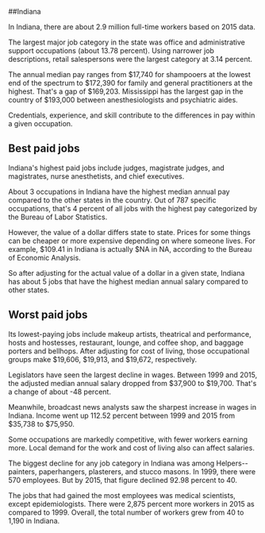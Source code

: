 

##Indiana

In Indiana, there are about 2.9 million full-time workers based on 2015 data.

The largest major job category in the state was <span class='occ_title_em'>office and administrative support occupations</span> (about 13.78 percent). Using narrower job descriptions, <span class='occ_title_em'>retail salespersons</span> were the largest category at 3.14 percent.
               
The annual median pay ranges from $17,740 for <span class='occ_title_em'>shampooers</span> at the lowest end of the spectrum to  $172,390 for <span class='occ_title_em'>family and general practitioners</span> at the highest. That's a gap of $169,203. Mississippi has the largest gap in the country of $193,000 between <span class='occ_title_em'>anesthesiologists and psychiatric aides</span>.
          
Credentials, experience, and skill contribute to the differences in pay within a given occupation.

## Best paid jobs
Indiana's highest paid jobs include <span class='occ_title_em'>judges, magistrate judges, and magistrates, nurse anesthetists</span>, and <span class='occ_title_em'>chief executives</span>.
               
About 3 occupations in Indiana have the highest median annual pay compared to the other states in the country. Out of 787 specific occupations, that's 4 percent of all jobs with the highest pay categorized by the Bureau of Labor Statistics.
               
However, the value of a dollar differs state to state. Prices for some things can be cheaper or more expensive depending on where someone lives. For example, $109.41 in Indiana is actually $NA in NA, according to the Bureau of Economic Analysis.
               
So after adjusting for the actual value of a dollar in a given state, Indiana has about 5 jobs that have the highest median annual salary compared to other states.
               
## Worst paid jobs

Its lowest-paying jobs include <span class='occ_title_em'>makeup artists, theatrical and performance</span>, <span class='occ_title_em'>hosts and hostesses, restaurant, lounge, and coffee shop</span>, and <span class='occ_title_em'>baggage porters and bellhops</span>. After adjusting for cost of living, those occupational groups make $19,606,  $19,913, and  $19,672, respectively.
               
<span class='occ_title_em'>Legislators</span> have seen the largest decline in wages. Between 1999 and 2015, the adjusted median annual salary dropped from $37,900 to $19,700. That's a change of about -48 percent.
               
Meanwhile, <span class='occ_title_em'>broadcast news analysts</span> saw the sharpest increase in wages in Indiana. Income went up 112.52 percent between 1999 and 2015 from $35,738 to $75,950.

Some occupations are markedly competitive, with fewer workers earning more. Local demand for the work and cost of living also can affect salaries.

            
The biggest decline for any job category in Indiana was among <span class='occ_title_em'>Helpers--painters, paperhangers, plasterers, and stucco masons</span>. In 1999, there were 570 employees. But by 2015, that figure declined 92.98 percent to 40. 
               
The jobs that had gained the most employees was medical scientists, except epidemiologists. There were 2,875 percent more workers in 2015 as compared to 1999. Overall, the total number of workers grew from 40 to 1,190 in Indiana.

